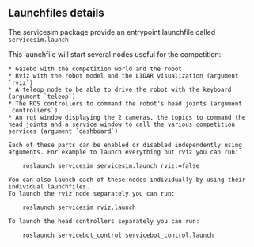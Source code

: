 ## Launchfiles details

The servicesim package provide an entrypoint launchfile called `servicesim.launch`

This launchfile will start several nodes useful for the competition:

    * Gazebo with the competition world and the robot
    * Rviz with the robot model and the LIDAR visualization (argument `rviz`)
    * A teleop node to be able to drive the robot with the keyboard (argument `teleop`)
    * The ROS controllers to command the robot's head joints (argument `controllers`)
    * An rqt window displaying the 2 cameras, the topics to command the head joints and a service window to call the various competition services (argument `dashboard`)

    Each of these parts can be enabled or disabled independently using arguments. For example to launch everything but rviz you can run:

        roslaunch servicesim servicesim.launch rviz:=false

    You can also launch each of these nodes individually by using their individual launchfiles.
    To launch the rviz node separately you can run:

        roslaunch servicesim rviz.launch

    To launch the head controllers separately you can run:

        roslaunch servicebot_control servicebot_control.launch
